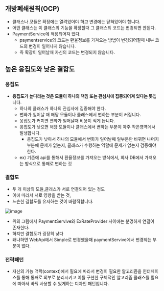 ## 개방폐쇄원칙(OCP)
- 클래스나 모듈은 확장에는 열려있어야 하고 변경에는 닫혀있어야 합니다.
- 어떤 클래스는 이 클래스의 기능을 확장할때 그 클래스의 코드는 변경되면 안된다.
- PaymentService에 적용되어져 있다.
  - paymentservice의 코드는 환율정보를 가져오는 방법이 변경되어질때 내부 코드의 변경이 일어나지 않습니다.
  - 즉 확장이 일어날때 자신의 코드는 변경되지 않습니다.

## 높은 응집도와 낮은 결합도

### 응집도
 - **응집도가 높다라는 것은 모듈이 하나의 책임 또는 관심사에 집중되어져 있다는 뜻**입니다.
   - 하나의 클래스가 하나의 관심사에 집중해야 한다.
   - 변화가 일어날 때 해당 모듈이나 클래스에서 변하는 부분이 커집니다.
   - 응집도가 커지면 변화가 일어날때 비용이 적게 듭니다.
   - 응집도가 낮으면 해당 모듈이나 클래스에서 변하는 부분이 아주 작은영역에서 발생합니다.
     - 응집도가 낮아서 하나의 모듈에서 변화가 일어날때 일부분만 바뀌면 나머지 부분에 문제가 없는지, 클래스가 수행하는 역할에 문제가 없는지 검증해야 한다.
   - ex) 기존에 api를 통해서 환율정보를 가져오는 방식에서, 회사 DB에서 가져오는 방식으로 통째로 변하는 것


### 결합도
  - 두 개 이상의 모듈,클래스가 서로 연결되어 있는 정도
  - 이에 따라서 서로 영향을 받는 것,
  - 느슨한 결합도를 유지하는 것이 바람직합니다.

![image](https://github.com/user-attachments/assets/59b5606f-4f5c-4a68-9aaa-d2bff03620a3)

 - 위의 그림에서 PaymentServive와 ExRateProvider 사이에는 분명하게 연결이 존재한다.
 - 하지만 결합도가 굉장히 낮다
 - 왜나하면 WebApi에서 Simple로 변경했을때 paymentServive에서 변경되는 부분이 없다.

### 전략패턴
- 자신의 기능 맥락(context)에서 필요에 따라서 변경이 필요한 알고리즘을 인터페이스를 통해 통째로 외부로 분리시키고 이를 구현한 구체적인 알고리즘 클래스를
  필요에 따아서 바꿔 사용할 수 있게하는 디자인 패턴입니다.
